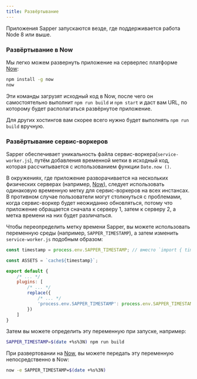 ```yaml
---
title: Развёртывание
---
```


Приложения Sapper запускаются везде, где поддерживается работа Node 8 или выше.


### Развёртывание в Now

Мы легко можем развернуть приложение на серверлес платформе [Now][]:

```bash
npm install -g now
now
```

Эти команды загрузят исходный код в Now, после чего он самостоятельно выполнит `npm run build` и `npm start` и даст вам URL, по которому будет располагаться развёрнутое приложение.

Для других хостингов вам скорее всего нужно будет выполнять `npm run build` вручную.

### Развёртывание сервис-воркеров

Sapper обеспечивает уникальность файла сервис-воркера(`service-worker.js`), путём добавления временной метки в исходный код, которая рассчитывается с использованием функции `Date.now ()`.

В окружениях, где приложение разворачивается на нескольких физических серверах (например, [Now][]), следует использовать одинаковую временную метку для сервис-воркеров на всех инстансах. В противном случае пользователи могут столкнуться с проблемами, когда сервис-воркер будет неожиданно обновляться, потому что приложение обращается сначала к серверу 1, затем к серверу 2, а метка времени на них будет различаться.

Чтобы переопределить метку времени Sapper, вы можете использовать переменную среды (например, `SAPPER_TIMESTAMP`), а затем изменить `service-worker.js` подобным образом:

```js
const timestamp = process.env.SAPPER_TIMESTAMP; // вместо `import { timestamp }`

const ASSETS = `cache${timestamp}`;

export default {
	/* ... */
	plugins: [
		/* ... */
		replace({
			/* ... */
			'process.env.SAPPER_TIMESTAMP': process.env.SAPPER_TIMESTAMP || Date.now()
		})
	]
}
```

Затем вы можете определить эту переменную при запуске, например:

```bash
SAPPER_TIMESTAMP=$(date +%s%3N) npm run build
```

При развертовании на [Now][], вы можете передать эту переменную непосредственно в Now:

```bash
now -e SAPPER_TIMESTAMP=$(date +%s%3N)
```

[Now]: https://zeit.co/now